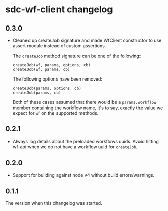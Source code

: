 # sdc-wf-client changelog

## 0.3.0

- Cleaned up createJob signature and made WfClient constructor to use
  assert module instead of custom assertions.

  The `createJob` method signature can be one of the following:

      createJob(wf, params, options, cb)
      createJob(wf, params, cb)

  The following options have been removed:

      createJob(params, options, cb)
      createJob(params, cb)

  Both of these cases assumed that there would be a `params.workflow` member
  containing the workflow name, it's to say, exactly the value we expect for
  `wf` on the supported methods.

## 0.2.1

- Always log details about the preloaded workflows uuids. Avoid hitting wf-api
when we do not have a workflow uuid for `createJob`.


## 0.2.0

- Support for building against node v4 without build errors/warnings.


## 0.1.1

The version when this changelog was started.
